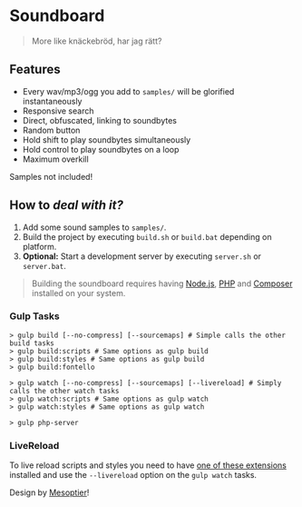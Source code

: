 # Soundboard
> More like knäckebröd, har jag rätt?

## Features
 - Every wav/mp3/ogg you add to `samples/` will be glorified instantaneously
 - Responsive search
 - Direct, obfuscated, linking to soundbytes
 - Random button
 - Hold shift to play soundbytes simultaneously
 - Hold control to play soundbytes on a loop
 - Maximum overkill

Samples not included!

## How to _deal with it?_
 1. Add some sound samples to `samples/`.
 2. Build the project by executing `build.sh` or `build.bat` depending on platform.
 3. __Optional:__ Start a development server by executing `server.sh` or `server.bat`.

> Building the soundboard requires having [Node.js](https://nodejs.org/), [PHP](https://secure.php.net/) and [Composer](https://getcomposer.org/) installed on your system.

### Gulp Tasks
```shell
> gulp build [--no-compress] [--sourcemaps] # Simple calls the other build tasks
> gulp build:scripts # Same options as gulp build
> gulp build:styles # Same options as gulp build
> gulp build:fontello

> gulp watch [--no-compress] [--sourcemaps] [--livereload] # Simply calls the other watch tasks
> gulp watch:scripts # Same options as gulp watch
> gulp watch:styles # Same options as gulp watch

> gulp php-server
```

### LiveReload
To live reload scripts and styles you need to have [one of these extensions](http://livereload.com/extensions/) installed and use the `--livereload` option on the `gulp watch` tasks.

Design by [Mesoptier](https://github.com/mesoptier)!
